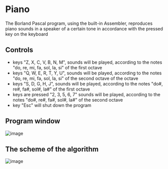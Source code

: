 # Piano
The Borland Pascal program, using the built-in Assembler, reproduces piano sounds in a speaker of a certain tone in accordance with the pressed key on the keyboard

## Controls
- keys "Z, X, C, V, B, N, M", sounds will be played, according to the notes "do, re, mi, fa, sol, la, si" of the first octave
- keys "Q, W, E, R, T, Y, U", sounds will be played, according to the notes "do, re, mi, fa, sol, la, si" of the second octave of the octave
- keys "S, D, G, H, J", sounds will be played, according to the notes "do#, re#, fa#, sol#, la#" of the first octave
- keys are pressed "2, 3, 5, 6, 7" sounds will be played, according to the notes "do#, re#, fa#, sol#, la#" of the second octave
- key "Esc" will shut down the program

## Program window
![image](https://user-images.githubusercontent.com/109802024/217319487-48d26bf7-3482-46ca-9c55-2f225546eeaf.png)

## The scheme of the algorithm
![image](https://user-images.githubusercontent.com/109802024/217318701-7be73d6e-55c6-4496-b00b-4c5b6271a398.png)
